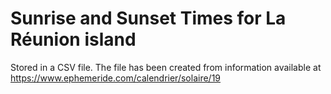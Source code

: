 # Sunrise and Sunset Times for La Réunion island
Stored in a CSV file.
The file has been created from information available at https://www.ephemeride.com/calendrier/solaire/19
